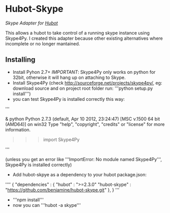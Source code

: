 Hubot-Skype
=========

*Skype Adapter for [Hubot](https://github.com/github/hubot)*

This allows a hubot to take control of a running skype instance using Skype4Py. 
I created this adapter because other existing alternatives where incomplete or no longer mantained.

Installing
-----------

- Install Pyhon 2.7+ *IMPORTANT*: Skype4Py only works on python for 32bit, otherwise it will hang up on attaching to Skype.
- Install Skype4Py (check http://sourceforge.net/projects/skype4py/, eg: download source and on project root folder run: '''python setup.py install''')
- you can test Skype4Py is installed correctly this way:

'''

& python
Python 2.7.3 (default, Apr 10 2012, 23:24:47) [MSC v.1500 64 bit (AMD64)] on win32
Type "help", "copyright", "credits" or "license" for more information.
>>> import Skype4Py

'''

(unless you get an error like '''ImportError: No module named Skype4Py''', Skype4Py is installed correctly)

- Add hubot-skpye as a dependency to your hubot package.json:

''''
{
  "dependencies" : {
    "hubot"   :  ">=2.3.0"
    "hubot-skype"   :  "https://github.com/benjamine/hubot-skype.git"
  },
}
'''

- '''npm install'''
- now you can '''hubot -a skype'''